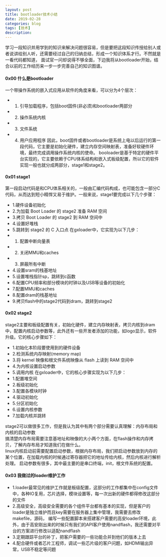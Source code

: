 ```yaml
---
layout: post
title: bootloader技术小结
date: 2019-02-28
categories: blog
tags: [技术]
description: 
---
```

学习一段知识并用学到的知识来解决问题很容易，但是要把这段知识传授给别人或者说讲给别人听，还需要经过自己的归纳总结，形成一个知识体系才行。不然就是一看代码都知道，
面试官一问却说得不够全面，下边我将从bootloader开始，结合以前的工作经历来一步一步完善自己的知识图谱。

#### 0x00 什么是bootloader
一个带操作系统的嵌入式应用从软件的角度来看，可以分为4个层次：
- 1. 引导加载程序，包括boot固件(非必须)和bootloader两部分
- 2. 操作系统内核
- 3. 文件系统
- 4. 用户应用程序
因此，boot固件或者bootloader是系统上电以后运行的第一段代码，它主要是初始化硬件，建立内存空间映射表，准备好软硬件环境，最终完成调用操作系统内核的使命。
booloader是基于特定的硬件平台实现的，它主要依赖于CPU体系结构和嵌入式板级配置，所以它的软件实现一般也就分成两部分，stage1和stage2。

#### 0x01 stage1
第一段启动代码是和CPU体系相关的，一般由汇编代码构成，也可能包含一部分C代码，从而达到短小精悍又易于维护。一般来说，stage1要完成以下几个步骤：
 - 1.硬件设备初始化
 - 2.为加载 Boot Loader 的 stage2 准备 RAM 空间
 - 3.拷贝 Boot Loader 的 stage2 到 RAM 空间中
 - 4.设置好堆栈
 - 5.跳转到 stage2 的 C 入口点
 在gxloader中，它实现为以下几步：
 - 1. 配置中断向量表
 - 2. 关闭MMU和caches
 - 3. 屏蔽所有中断
 - 4.设置sram的栈基地址
 - 5.设置堆栈指针sp，跳转到c函数
 - 6.配置CPU频率和部分模块的时钟以及USB等设备的初始化
 - 7.配置MMU和caches
 - 8.配置dram的栈基地址
 - 9.拷贝flash中的stage2代码到dram，跳转到stage2

#### 0x02 stage2 
stage2主要和板级配置有关，初始化硬件，建立内存映射表，拷贝内核到dram中，配置内核启动参数等，此外还有一些开发者添加的功能，如logo显示，软件升级。它的核心步骤如下：
- 1.初始化本阶段要使用到的硬件设备
- 2.检测系统内存映射(memory map)
- 3.将 kernel 映像和根文件系统映像从 flash 上读到 RAM 空间中
- 4.为内核设置启动参数
- 5.调用内核
在gxloader中，它的核心步骤实现为以下几步：
- 1.配置堆空间
- 2.板级初始化
- 3.配置各模块时钟
- 4.驱动初始化
- 5.分区初始化
- 6.设置内核参数
- 7.加载内核并跳转

stage2可以做很多工作，但是我认为其中有两个部分需要认真理解：内存布局和内核的启动参数      
搞清楚内存布局需要注意基地址和映像的大小两个方面，在flash操作和内存拷贝，了解内存布局才知道我们在做什么。     
linux内核启动前需要配置启动参数，根据内存布局，我们把启动参数放到内存的某个位置，在加载内核的时候通过寄存器把它的地址传给内核，然后内核进行解析处理。
启动参数有很多，其中最主要的是串口终端，init，根文件系统的配置。

#### 0x03 我做过的loader维护工作
- 1.loader最常见的维护工作就是板级配置，这部分的工作都集中在config文件中，各种IO复用，芯片选择，模块设置等，每一次出新的硬件都得修改这部分的文件
- 2.高级安全，高级安全需要的各个组件平台都有基本的实现，但是客户的loader是独立维护而且key需要在服务器上集中管理，我需要去修改makefile，源码，
编写一些配置脚本来搭建客户需要的高安loader环境，此外，由于高安刚出来的时候只有我们的API客户使用nandflash，我还需要对平台的方案进行修改以适配nandflash
- 3.定期跟踪平台的补丁，把客户需要的一些功能合并到他们的版本上去
- 4.配合硬件或者芯片工程师，调试一些芯片级的客户问题，如HDMI输出异常，USB不稳定等问题

